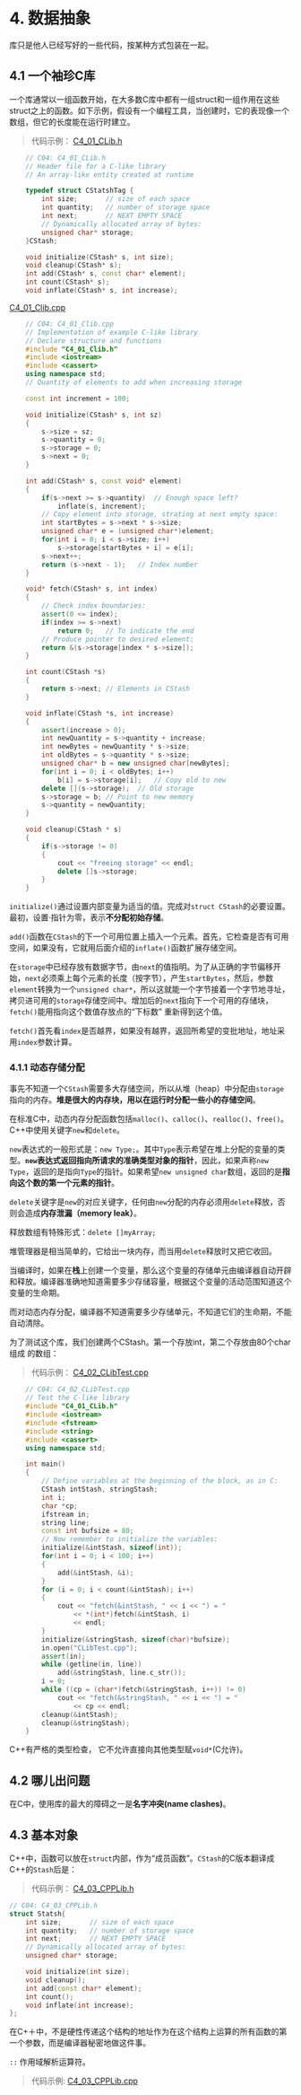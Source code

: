 # 4. 数据抽象

库只是他人已经写好的一些代码，按某种方式包装在一起。

## 4.1 一个袖珍C库

一个库通常以一组函数开始，在大多数C库中都有一组struct和一组作用在这些struct之上的函数。如下示例，假设有一个编程工具，当创建时，它的表现像一个数组，但它的长度能在运行时建立。
> 代码示例：
[C4_01_CLib.h](https://github.com/Vuean/ThinkingInCPlusPlus/blob/master/4.%20Data%20Abstraction/C4_01_CLib.h)

```C++
    // C04: C4_01_CLib.h
    // Header file for a C-like library
    // An array-like entity created at runtime

    typedef struct CStatshTag {
        int size;       // size of each space
        int quantity;   // number of storage space
        int next;       // NEXT EMPTY SPACE
        // Dynamically allocated array of bytes:
        unsigned char* storage;
    }CStash;

    void initialize(CStash* s, int size);
    void cleanup(CStash* s);
    int add(CStash* s, const char* element);
    int count(CStash* s);
    void inflate(CStash* s, int increase);
```

[C4_01_Clib.cpp](https://github.com/Vuean/ThinkingInCPlusPlus/blob/master/4.%20Data%20Abstraction/C4_01_Clib.cpp)

```C++
    // C04: C4_01_Clib.cpp
    // Implementation of example C-like library
    // Declare structure and functions
    #include "C4_01_Clib.h"
    #include <iostream>
    #include <cassert>
    using namespace std;
    // Quantity of elements to add when increasing storage

    const int increment = 100;

    void initialize(CStash* s, int sz)
    {
        s->size = sz;
        s->quantity = 0;
        s->storage = 0;
        s->next = 0;
    }

    int add(CStash* s, const void* element)
    {
        if(s->next >= s->quantity)  // Enough space left?
            inflate(s, increment);
        // Copy element into storage, strating at next empty space:
        int startBytes = s->next * s->size;
        unsigned char* e = (unsigned char*)element;
        for(int i = 0; i < s->size; i++)
            s->storage[startBytes + i] = e[i];
        s->next++;
        return (s->next - 1);   // Index number
    }

    void* fetch(CStash* s, int index)
    {
        // Check index boundaries:
        assert(0 <= index);
        if(index >= s->next)
            return 0;   // To indicate the end
        // Produce pointer to desired element:
        return &(s->storage[index * s->size]);
    }

    int count(CStash *s)
    {
        return s->next; // Elements in CStash
    }

    void inflate(CStash *s, int increase)
    {
        assert(increase > 0);
        int newQuantity = s->quantity + increase;
        int newBytes = newQuantity * s->size;
        int oldBytes = s->quantity * s->size;
        unsigned char* b = new unsigned char[newBytes];
        for(int i = 0; i < oldBytes; i++)
            b[i] = s->storage[i];   // Copy old to new
        delete [](s->storage);  // Old storage
        s->storage = b; // Point to new memory
        s->quantity = newQuantity;
    }

    void cleanup(CStash * s)
    {
        if(s->storage != 0)
        {
            cout << "freeing storage" << endl;
            delete []s->storage;
        }
    }
```

`initialize()`通过设置内部变量为适当的值。完成对`struct CStash`的必要设置。最初，设置·指针为零，表示**不分配初始存储**。

`add()`函数在`CStash`的下一个可用位置上插入一个元素。首先，它检查是否有可用空间，如果没有，它就用后面介绍的`inflate()`函数扩展存储空间。

在`storage`中已经存放有数据字节，由`next`的值指明。为了从正确的字节偏移开始，`next`必须乘上每个元素的长度（按字节），产生`startBytes`，然后，参数`element`转换为一个`unsigned char*`，所以这就能一个字节接着一个字节地寻址，拷贝进可用的`storage`存储空间中。增加后的`next`指向下一个可用的存储块，
`fetch()`能用指向这个数值存放点的“下标数” 重新得到这个值。

`fetch()`首先看`index`是否越界，如果没有越界，返回所希望的变批地址，地址采用`index`参数计算。

### 4.1.1 动态存储分配

事先不知道一个`CStash`需要多大存储空间，所以从堆（heap）中分配由`storage`指向的内存。**堆是很大的内存块，用以在运行时分配一些小的存储空间**。

在标准C中，动态内存分配函数包括`malloc()`、`calloc()`、`realloc()`、`free()`。C++中使用关键字`new`和`delete`。

`new`表达式的一般形式是：`new Type;`。其中`Type`表示希望在堆上分配的变量的类型。**`new`表达式返回指向所请求的准确类型对象的指针**，因此，如果声称`new Type`，返回的是指向`Type`的指针。如果希望`new unsigned char`数组，返回的是**指向这个数的第一个元素的指针**。

`delete`关键字是`new`的对应关键字，任何由`new`分配的内存必须用`delete`释放，否则会造成**内存泄漏（memory leak）**。

释放数组有特殊形式：`delete []myArray;`

堆管理器是相当简单的，它给出一块内存，而当用`delete`释放时又把它收回。

当编译时，如果在**栈**上创建一个变量，那么这个变量的存储单元由编译器自动开辟和释放。编译器准确地知道需要多少存储容量，根据这个变量的活动范围知道这个变量的生命期。

而对动态内存分配，编译器不知道需要多少存储单元，不知道它们的生命期，不能自动清除。

为了测试这个库，我们创建两个CStash。第一个存放int，第二个存放由80个char组成
的数组：
> 代码示例：
[C4_02_CLibTest.cpp](https://github.com/Vuean/ThinkingInCPlusPlus/blob/master/4.%20Data%20Abstraction/C4_02_CLibTest.cpp)

```C++
    // C04: C4_02_CLibTest.cpp
    // Test the C-like library
    #include "C4_01_CLib.h"
    #include <iostream>
    #include <fstream>
    #include <string>
    #include <cassert>
    using namespace std;

    int main()
    {
        // Define variables at the beginning of the block, as in C:
        CStash intStash, stringStash;
        int i;
        char *cp;
        ifstream in;
        string line;
        const int bufsize = 80;
        // Now remember to initialize the variables:
        initialize(&intStash, sizeof(int));
        for(int i = 0; i < 100; i++)
        {
            add(&intStash, &i);
        }
        for (i = 0; i < count(&intStash); i++)
        {
            cout << "fetch(&intStash, " << i << ") = "
                << *(int*)fetch(&intStash, i)
                << endl;
        }
        initialize(&stringStash, sizeof(char)*bufsize);
        in.open("CLibTest.cpp");
        assert(in);
        while (getline(in, line))
            add(&stringStash, line.c_str());
        i = 0;
        while ((cp = (char*)fetch(&stringStash, i++)) != 0)
            cout << "fetch(&stringStash, " << i << ") = "
                << cp << endl;
        cleanup(&intStash);
        cleanup(&stringStash);
    }
```

C++有严格的类型检查， 它不允许直接向其他类型赋`void*`(C允许)。

## 4.2 哪儿出问题

在C中，使用库的最大的障碍之一是**名字冲突(name clashes)**。

## 4.3 基本对象

C++中，函数可以放在`struct`内部，作为“成员函数”。`CStash`的C版本翻译成C++的`Stash`后是：
> 代码示例：
[C4_03_CPPLib.h](https://github.com/Vuean/ThinkingInCPlusPlus/blob/master/4.%20Data%20Abstraction/C4_03_CPPLib.h)

```C++
// C04: C4_03_CPPLib.h
struct Statsh{
    int size;       // size of each space
    int quantity;   // number of storage space
    int next;       // NEXT EMPTY SPACE
    // Dynamically allocated array of bytes:
    unsigned char* storage;

    void initialize(int size);
    void cleanup();
    int add(const char* element);
    int count();
    void inflate(int increase);
};
```

在C+＋中，不是硬性传递这个结构的地址作为在这个结构上运算的所有函数的第一个参数，而是编译器秘密地做这件事。

`::` 作用域解析运算符。
> 代码示例:
[C4_03_CPPLib.cpp]()

```C++

```